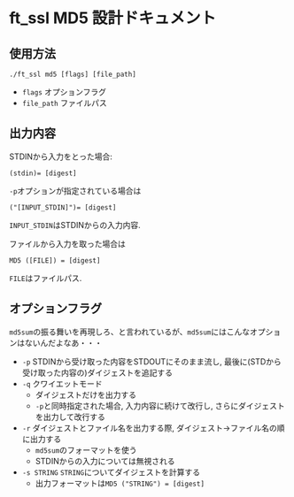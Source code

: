 # ft_ssl MD5 設計ドキュメント

## 使用方法

```
./ft_ssl md5 [flags] [file_path]
```

- `flags` オプションフラグ
- `file_path` ファイルパス

## 出力内容

STDINから入力をとった場合:

```
(stdin)= [digest]
```

`-p`オプションが指定されている場合は

```
("[INPUT_STDIN]")= [digest] 
```

`INPUT_STDIN`はSTDINからの入力内容.

ファイルから入力を取った場合は

```
MD5 ([FILE]) = [digest]
```

`FILE`はファイルパス.



## オプションフラグ

`md5sum`の振る舞いを再現しろ、と言われているが、`md5sum`にはこんなオプションはないんだよなあ・・・

- `-p` STDINから受け取った内容をSTDOUTにそのまま流し, 最後に(STDから受け取った内容の)ダイジェストを追記する
- `-q` クワイエットモード
    - ダイジェストだけを出力する
	- `-p`と同時指定された場合, 入力内容に続けて改行し, さらにダイジェストを出力して改行する
- `-r` ダイジェストとファイル名を出力する際, ダイジェスト→ファイル名の順に出力する
    - `md5sum`のフォーマットを使う
    - STDINからの入力については無視される
- `-s STRING` `STRING`についてダイジェストを計算する
    - 出力フォーマットは`MD5 ("STRING") = [digest]`

